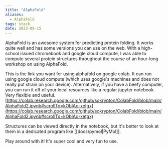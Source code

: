 ```yaml
---
title: "AlphaFold"
aliases:
  - AlphaFold
tags: stack
date: 2023-08-15
---
```


AlphaFold is an awesome system for predicting protein folding. It works quite well and has some versions you can use on the web. With a high-school issued chromebook and google cloud compute, I was able to compute several protein structures throughout the course of an hour-long workshop on using AlphaFold.

This is the link you want for using alphafold on google colab. It can run using google cloud compute (which uses google's machines and does not really put strain on your device). Alternatively, if you have a beefy computer, you can run it off of your local resources like a regular jupyter notebook. Very flexible and useful.
[https://colab.research.google.com/github/sokrypton/ColabFold/blob/main/AlphaFold2.ipynb#scrollTo=kOblAo-xetgx](https://colab.research.google.com/github/sokrypton/ColabFold/blob/main/AlphaFold2.ipynb#scrollTo=kOblAo-xetgx)

Structures can be viewed directly in the notebook, but it's better to look at them in a dedicated program like [[docs/pymol|PyMol]].

Play around with it! It's super cool and very fun to use.